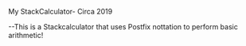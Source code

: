My StackCalculator- Circa 2019

--This is a Stackcalculator that uses Postfix nottation to perform basic arithmetic!
